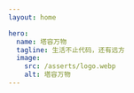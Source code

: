 ```yaml
---
layout: home

hero:
  name: 塔容万物
  tagline: 生活不止代码，还有远方
  image:
    src: /asserts/logo.webp
    alt: 塔容万物
---
```


<Index />
